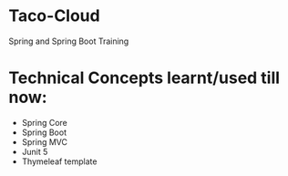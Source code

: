 # Taco-Cloud
Spring and Spring Boot Training

# Technical Concepts learnt/used till now:
* Spring Core
* Spring Boot
* Spring MVC
* Junit 5
* Thymeleaf template
